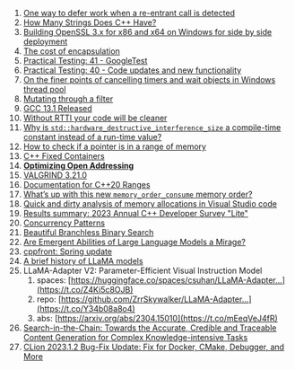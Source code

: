 1. [One way to defer work when a re-entrant call is detected](https://devblogs.microsoft.com/oldnewthing/20230426-00/?p=108098)
2. [How Many Strings Does C++ Have?](https://giodicanio.com/2023/04/28/how-many-strings-does-cpp-have/)
3. [Building OpenSSL 3.x for x86 and x64 on Windows for side by side deployment](https://lenholgate.com/blog/2023/04/building-openssl-3x-for-x86-and-x64-on-windows-for-side-by-side-deployment.html)
4. [The cost of encapsulation](https://lenholgate.com/blog/2023/04/the-cost-of-encapsulation.html)
5. [Practical Testing: 41 - GoogleTest](https://lenholgate.com/blog/2023/04/practical-testing-41-googletest.html)
6. [Practical Testing: 40 - Code updates and new functionality](https://lenholgate.com/blog/2023/04/practical-testing-40-code-updates-and-new-functionality.html)
7. [On the finer points of cancelling timers and wait objects in Windows thread pool](https://devblogs.microsoft.com/oldnewthing/20230428-00/?p=108110)
8. [Mutating through a filter](https://brevzin.github.io/c++/2023/04/25/mutating-filter/)
9. [GCC 13.1 Released](https://gcc.gnu.org/pipermail/gcc-announce/2023/000175.html)
10. [Without RTTI your code will be cleaner](https://www.sandordargo.com/blog/2023/04/26/without-rtti-your-code-will-be-cleaner)
11. [Why is `std::hardware_destructive_interference_size` a compile-time constant instead of a run-time value?](https://devblogs.microsoft.com/oldnewthing/20230424-00/?p=108085)
12. [How to check if a pointer is in a range of memory](https://devblogs.microsoft.com/oldnewthing/20170927-00/?p=97095)
13. [C++ Fixed Containers](https://github.com/teslamotors/fixed-containers)
14. [**Optimizing Open Addressing**](https://thenumb.at/Hashtables/)
15. [VALGRIND 3.21.0](https://gnu.wildebeest.org/blog/mjw/2023/04/29/valgrind-3-21-0/)
16. [Documentation for C++20 Ranges](https://devblogs.microsoft.com/cppblog/documentation-for-cpp20-ranges/)
17. [What’s up with this new `memory_order_consume` memory order?](https://devblogs.microsoft.com/oldnewthing/20230427-00/?p=108107)
18. [Quick and dirty analysis of memory allocations in Visual Studio code](https://lenholgate.com/blog/2023/04/quick-and-dirty-analysis-of-memory-allocations-in-visual-studio-code.html)
19. [Results summary: 2023 Annual C++ Developer Survey "Lite"](https://isocpp.org/blog/2023/04/results-summary-2023-annual-cpp-developer-survey-lite)
20. [Concurrency Patterns](https://www.modernescpp.com/index.php/concurrency-patterns)
21. [Beautiful Branchless Binary Search](https://probablydance.com/2023/04/27/beautiful-branchless-binary-search/)
22. [Are Emergent Abilities of Large Language Models a Mirage?](https://arxiv.org/abs/2304.15004)
23. [cppfront: Spring update](https://herbsutter.com/2023/04/30/cppfront-spring-update/)
24. [A brief history of LLaMA models](https://agi-sphere.com/llama-models/)
25. LLaMA-Adapter V2: Parameter-Efficient Visual Instruction Model
	1. spaces: [https://huggingface.co/spaces/csuhan/LLaMA-Adapter…](https://t.co/Z4Ki5c8OJB) 
	2. repo: [https://github.com/ZrrSkywalker/LLaMA-Adapter…](https://t.co/Y34b08a8o4) 
	3. abs: [https://arxiv.org/abs/2304.15010](https://t.co/mEeqVeJ4fR)
26. [Search-in-the-Chain: Towards the Accurate, Credible and Traceable Content Generation for Complex Knowledge-intensive Tasks](https://arxiv.org/abs/2304.14732)
27. [CLion 2023.1.2 Bug-Fix Update: Fix for Docker, CMake, Debugger, and More](https://blog.jetbrains.com/clion/2023/04/clion-2023-1-2-bug-fix-update-fix-for-docker-cmake-debugger-and-more/)